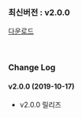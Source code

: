 ### 최신버전 : v2.0.0

[다운로드](https://xyuditqzezxs1008973.cdn.ntruss.com/GamepotUnityPlugInV2_20191017.unitypackage)

<br/>

### Change Log

#### v2.0.0 (2019-10-17)

- v2.0.0 릴리즈
